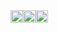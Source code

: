 <div style="display: flex; align-items: center;">
  <img src=https://github.com/user-attachments/assets/f68f4f62-a25e-42b9-bf29-0f57f89d3413"
  <img src="https://cdn.jsdelivr.net/gh/devicons/devicon/icons/python/python-original.svg" width="20" height="20"/>  <img src="https://cdn.jsdelivr.net/gh/devicons/devicon@latest/icons/lua/lua-original.svg" width="20" height="20"> <img src="https://cdn.jsdelivr.net/gh/devicons/devicon/icons/cplusplus/cplusplus-original.svg" alt="C++ logo" width="20" height="20"/>
</div>
